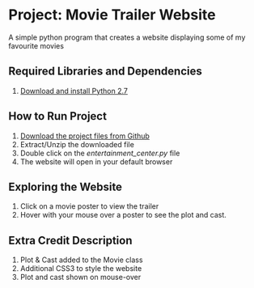 Project: Movie Trailer Website 
==============================

A simple python program that creates a website displaying some of my favourite movies

Required Libraries and Dependencies
-----------------------------------
1. [Download and install Python 2.7](https://www.python.org/downloads/)


How to Run Project
------------------

1. [Download the project files from Github](https://github.com/missayuko/FSND-Project1/archive/master.zip)
2. Extract/Unzip the downloaded file 
3. Double click on the *entertainment_center.py* file
4. The website will open in your default browser


Exploring the Website
---------------------

1. Click on a movie poster to view the trailer
2. Hover with your mouse over a poster to see the plot and cast.


Extra Credit Description
------------------------

1. Plot & Cast added to the Movie class
2. Additional CSS3 to style the website
3. Plot and cast shown on mouse-over
